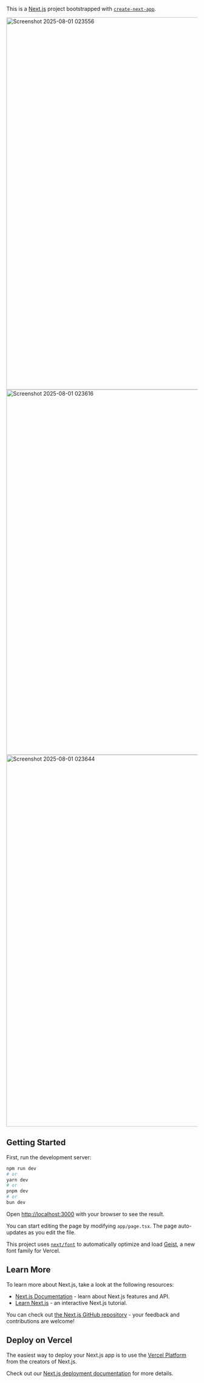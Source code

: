 This is a [Next.js](https://nextjs.org) project bootstrapped with [`create-next-app`](https://nextjs.org/docs/app/api-reference/cli/create-next-app).

<img width="1919" height="977" alt="Screenshot 2025-08-01 023556" src="https://github.com/user-attachments/assets/40a9b0be-3665-48f5-a9ea-4023e666018b" />
<img width="1881" height="959" alt="Screenshot 2025-08-01 023616" src="https://github.com/user-attachments/assets/09e49433-c092-42e2-a3d3-18c6fb7c303b" />
<img width="1915" height="976" alt="Screenshot 2025-08-01 023644" src="https://github.com/user-attachments/assets/73a63634-745e-4366-8482-bcd55af18f26" />


## Getting Started

First, run the development server:

```bash
npm run dev
# or
yarn dev
# or
pnpm dev
# or
bun dev
```

Open [http://localhost:3000](http://localhost:3000) with your browser to see the result.

You can start editing the page by modifying `app/page.tsx`. The page auto-updates as you edit the file.

This project uses [`next/font`](https://nextjs.org/docs/app/building-your-application/optimizing/fonts) to automatically optimize and load [Geist](https://vercel.com/font), a new font family for Vercel.

## Learn More

To learn more about Next.js, take a look at the following resources:

- [Next.js Documentation](https://nextjs.org/docs) - learn about Next.js features and API.
- [Learn Next.js](https://nextjs.org/learn) - an interactive Next.js tutorial.

You can check out [the Next.js GitHub repository](https://github.com/vercel/next.js) - your feedback and contributions are welcome!

## Deploy on Vercel

The easiest way to deploy your Next.js app is to use the [Vercel Platform](https://vercel.com/new?utm_medium=default-template&filter=next.js&utm_source=create-next-app&utm_campaign=create-next-app-readme) from the creators of Next.js.

Check out our [Next.js deployment documentation](https://nextjs.org/docs/app/building-your-application/deploying) for more details.
